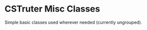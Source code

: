CSTruter Misc Classes
=================================

Simple basic classes used wherever needed (currently ungrouped).